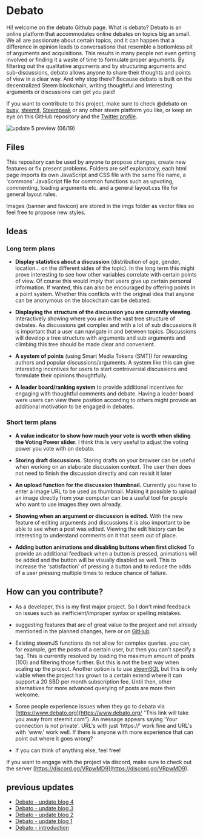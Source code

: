 
  
  

# Debato

Hi! welcome on the debato Github page. What is debato? Debato is an online platform that accommodates online debates on topics big an small. We all are passionate about certain topics, and it can happen that a difference in opinion leads to conversations that resemble a bottomless pit of arguments and acquisitions. This results in many people not even getting involved or finding it a waste of time to formulate proper arguments. By filtering out the qualitative arguments and by structuring arguments and sub-discussions, debato allows anyone to share their thoughts and points of view in a clear way. And why stop there? Because debato is built on the decentralized Steem blockchain, writing thoughtful and interesting arguments or discussions can get you paid!

  

If you want to contribute to this project, make sure to check @debato on [busy](https://busy.org/@debato), [steemit](steemit.com/@debato), [Steempeak](https://steempeak.com/@debato) or any other steem platform you like, or keep an eye on this GitHub repository and the [Twitter profile]([https://twitter.com/debato_org](https://twitter.com/debato_org)).

![update 5 preview (06/19)](https://steemitimages.com/0x0/https://cdn.steemitimages.com/DQmZLkSgi1K9JtAZt1RTFGxKrkzcsLRwwLyYWYKAX6D4cyc/update5.gif)

## Files

This repository can be used by anyone to propose changes, create new features or fix present problems. Folders are self explanatory, each html page imports its own JavaScript and CSS file with the same file name, a 'commons' JavaScript file for common functions such as upvoting, commenting, loading arguments etc. and a general layout.css file for general layout rules.

Images (banner and favicon) are stored in the imgs folder as vector files so feel free to propose new styles.

## Ideas

### Long term plans

- **Display statistics about a discussion** (distribution of age, gender, location... on the different sides of the topic). In the long term this might prove interesting to see how other variables correlate with certain points of view. Of course this would imply that users give up certain personal information. If wanted, this can also be encouraged by offering points in a point system. Whether this conflicts with the original idea that anyone can be anonymous on the blockchain can be debated.

- **Displaying the structure of the discussion you are currently viewing**. Interactively showing where you are in the vast tree structure of debates. As discussions get complex and with a lot of sub discussions it is important that a user can navigate in and between topics. Discussions will develop a tree structure with arguments and sub arguments and climbing this tree should be made clear and convenient.

- **A system of points** (using Smart Media Tokens (SMT)) for rewarding authors and popular discussions/arguments. A system like this can give interesting incentives for users to start controversial discussions and formulate their opinions thoughtfully.

- **A leader board/ranking system** to provide additional incentives for engaging with thoughtful comments and debate. Having a leader board were users can view there position according to others might provide an additional motivation to be engaged in debates.

  

### Short term plans

-  **A value indicator to show how much your vote is worth when sliding the Voting Power slider.**  I think this is very useful to adjust the voting power you vote with on debato.

- **Storing draft discussions.**  Storing drafts on your browser can be useful when working on an elaborate discussion context. The user then does not need to finish the discussion directly and can revisit it later

- **An upload function for the discussion thumbnail.**  Currently you have to enter a image URL to be used as thumbnail. Making it possible to upload an image directly from your computer can be a useful tool for people who want to use images they own already.

-    **Showing when an argument or discussion is edited.**  With the new feature of editing arguments and discussions it is also important to be able to see when a post was edited. Viewing the edit history can be interesting to understand comments on it that seem out of place.

-   **Adding button animations and disabling buttons when first clicked**  To provide an additional feedback when a button is pressed, animations will be added and the button will be visually disabled as well. This to increase the 'satisfaction' of pressing a button and to reduce the odds of a user pressing multiple times to reduce chance of failure.
  
## How can you contribute?

-   As a developer, this is my first major project. So I don't mind feedback on issues such as inefficient/improper syntax or spelling mistakes.
    
-   suggesting features that are of great value to the project and not already mentioned in the planned changes, here or on  [GitHub](https://github.com/samvanemelen/debato "This link will take you away from steemit.com").
    

-   Existing steemJS functions do not allow for complex queries. you can, for example, get the posts of a certain user, but then you can't specify a tag. This is currently resolved by loading the maximum amount of posts (100) and filtering those further. But this is not the best way when scaling up the project. Another option is to use  [steemSQL](https://steemsql.com/ "This link will take you away from steemit.com")  but this is only viable when the project has grown to a certain extend where it can support a 20 SBD per month subscription fee. Until then, other alternatives for more advanced querying of posts are more then welcome.
-   Some people experience issues when they go to debato via  [https://www.debato.org](https://www.debato.org/ "This link will take you away from steemit.com"). An message appears saying 'Your connection is not private'. URL's with just 'https://' work fine and URL's with 'www.' work well. If there is anyone with more experience that can point out where it goes wrong?
-   If you can think of anything else, feel free!

If you want to engage with the project via discord, make sure to check out the server [https://discord.gg/VRpwMD9](https://discord.gg/VRpwMD9).

## previous updates

-   [Debato - update blog 4](https://steempeak.com/utopian-io/@debato/debato-update-blog-4-additional-commenting-features "This link will take you away from steemit.com")
-   [Debato - update blog 3](https://steempeak.com/utopian-io/@debato/debato-update-blog-3-wallets-transactions-and-mobile-compatibility "This link will take you away from steemit.com")
-   [Debato - update blog 2](https://steempeak.com/utopian-io/@debato/debato-update-blog-2-profile-pages-and-more "This link will take you away from steemit.com")
-   [Debato - update blog 1](https://steempeak.com/utopian-io/@debato/debato-update-blog-1-structuring-online-debates "This link will take you away from steemit.com")
-   [Debato - introduction](https://steempeak.com/utopian-io/@debato/debato-a-platform-for-structuring-online-debates "This link will take you away from steemit.com")